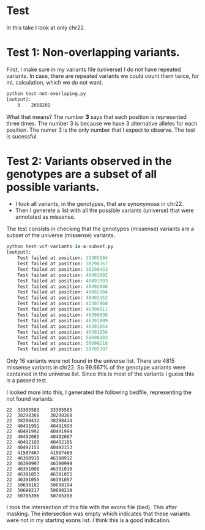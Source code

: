 # Test

In this take I look at only chr22.

# Test 1: Non-overlapping variants.

First, I make sure in my variants file (universe) I do not have repeated variants. In case,
there are repeated variants we could count them twice, for mL calculation, which we do not want.

```bash
python test-not-overlaping.py
[output]:
    3    2658201
```


What that means? 
The number **3** says that each position is represented three times. The number 3 is because we have 3 alternative alleles for each position.
The numer 3 is the only number that I expect to observe. The test is sucessful.


# Test 2: Variants observed in the genotypes are a subset of all possible variants.

* I took all variants, in the genotypes, that are synonymous in chr22.
* Then I generete a list with all the possible variants (universe) that were annotated as missense.

The test consists in checking that the genotypes (missense) variants are a subset of the universe (missense) variants.

```python
python test-vcf-variants-is-a-subset.py
[output]:
    Test failed at position: 33305584
    Test failed at position: 38298367
    Test failed at position: 38298433
    Test failed at position: 40491992
    Test failed at position: 40491993
    Test failed at position: 40492086
    Test failed at position: 40492104
    Test failed at position: 40492152
    Test failed at position: 41507468
    Test failed at position: 46390911
    Test failed at position: 46390998
    Test failed at position: 46391009
    Test failed at position: 46391054
    Test failed at position: 46391056
    Test failed at position: 50698183
    Test failed at position: 50698218
    Test failed at position: 50705397
```

Only 16 variants were not found in the universe list. There are 4815 missense variants in chr22. 
So 99.667% of the genotype variants were contained in the universe list. Since this is most of the 
variants I guess this is a passed test.

I looked more into this, I generated the following bedfile, representing the not found variants:

```
22	33305583	33305585
22	38298366	38298368
22	38298432	38298434
22	40491991	40491993
22	40491992	40491994
22	40492085	40492087
22	40492103	40492105
22	40492151	40492153
22	41507467	41507469
22	46390910	46390912
22	46390997	46390999
22	46391008	46391010
22	46391053	46391055
22	46391055	46391057
22	50698182	50698184
22	50698217	50698219
22	50705396	50705398
```

I took the intersection of this file with the exons file (bed). This after masking.
The intersection was empty which indicates that these variants were not in my starting
exons list. I think this is a good indication.


